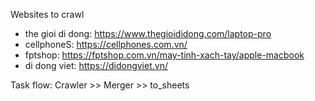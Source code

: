 
Websites to crawl
- the gioi di dong: https://www.thegioididong.com/laptop-pro
- cellphoneS: https://cellphones.com.vn/
- fptshop: https://fptshop.com.vn/may-tinh-xach-tay/apple-macbook
- di dong viet: https://didongviet.vn/

Task flow:
Crawler >> Merger  >> to_sheets